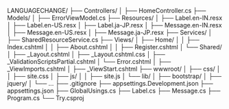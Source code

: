 LANGUAGECHANGE/
├── Controllers/
│   ├── HomeController.cs        <!-- Handles language change requests -->
├── Models/
│   ├── ErrorViewModel.cs        <!-- ViewModel for error handling -->
├── Resources/                   <!-- Resource files for language support -->
│   ├── Label.en-IN.resx         <!-- Resource file for English (India) labels -->
│   ├── Label.en-US.resx         <!-- Resource file for English (US) labels -->
│   ├── Label.ja-JP.resx         <!-- Resource file for Japanese (Japan) labels -->
│   ├── Message.en-IN.resx       <!-- Resource file for English (India) messages -->
│   ├── Message.en-US.resx       <!-- Resource file for English (US) messages -->
│   ├── Message.ja-JP.resx       <!-- Resource file for Japanese (Japan) messages -->
├── Services/
│   ├── SharedResourceService.cs <!-- Service for shared resource localization -->
├── Views/
│   ├── Home/
│   │   ├── Index.cshtml          <!-- Home page view -->
│   │   ├── About.cshtml          <!-- About page view -->
│   │   ├── Register.cshtml       <!-- Registration page view -->
│   └── Shared/
│       ├── _Layout.cshtml        <!-- Main layout view -->
│       ├── _Layout.cshtml.css    <!-- Stylesheet for the main layout -->
│       ├── _ValidationScriptsPartial.cshtml <!-- Partial view for validation scripts -->
│       └── Error.cshtml          <!-- Error page view -->
│   ├── _ViewImports.cshtml       <!-- Imports necessary namespaces and services for localization and tag helpers -->
│   ├── _ViewStart.cshtml         <!-- Sets up the default layout view -->
├── wwwroot/
│   ├── css/
│   │   ├── site.css              <!-- Main site stylesheet -->
│   ├── js/
│   │   ├── site.js               <!-- Main site JavaScript file -->
│   └── lib/
│       ├── bootstrap/            <!-- Bootstrap library -->
│       ├── jquery/               <!-- jQuery library -->
│       └── ...                   <!-- Other libraries -->
├── .gitignore                    <!-- Specifies files and directories to ignore in Git -->
├── appsettings.Development.json  <!-- Configuration settings for the development environment -->
├── appsettings.json              <!-- Configuration settings for the application -->
├── GlobalUsings.cs               <!-- Global using directives -->
├── Label.cs                      <!-- Label resource class for strongly-typed access to resources -->
├── Message.cs                    <!-- Message resource class for strongly-typed access to resources -->
├── Program.cs                    <!-- Configures and runs the application -->
└── Try.csproj                    <!-- Project file for the application -->
